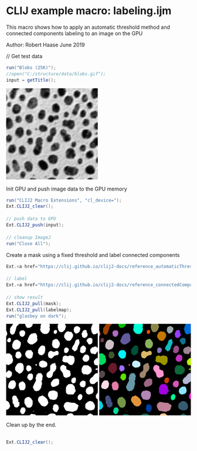 

# CLIJ example macro: labeling.ijm

This macro shows how to apply an automatic 
threshold method and connected components labeling
to an image on the GPU

Author: Robert Haase
June 2019


// Get test data

```java
run("Blobs (25K)");
//open("C:/structure/data/blobs.gif");
input = getTitle();


```
<a href="image_1587210890936.png"><img src="image_1587210890936.png" width="250" alt="blobs.gif"/></a>

Init GPU
 and push image data to the GPU memory

```java
run("CLIJ2 Macro Extensions", "cl_device=");
Ext.CLIJ2_clear();

// push data to GPU
Ext.CLIJ2_push(input);

// cleanup ImageJ
run("Close All");

```

Create a mask using a fixed threshold and label connected components

```java
Ext.<a href="https://clij.github.io/clij2-docs/reference_automaticThreshold">CLIJ2_automaticThreshold</a>(input, mask, "Otsu");

// label
Ext.<a href="https://clij.github.io/clij2-docs/reference_connectedComponentsLabelingBox">CLIJ2_connectedComponentsLabelingBox</a>(mask, labelmap);

// show result
Ext.CLIJ2_pull(mask);
Ext.CLIJ2_pull(labelmap);
run("glasbey on dark");


```
<a href="image_1587210894992.png"><img src="image_1587210894992.png" width="250" alt="CLIJ2_automaticThreshold_result1"/></a>
<a href="image_1587210895025.png"><img src="image_1587210895025.png" width="250" alt="CLIJ2_connectedComponentsLabelingBox_result2"/></a>

Clean up by the end.

```java

Ext.CLIJ2_clear();



```



```
```
